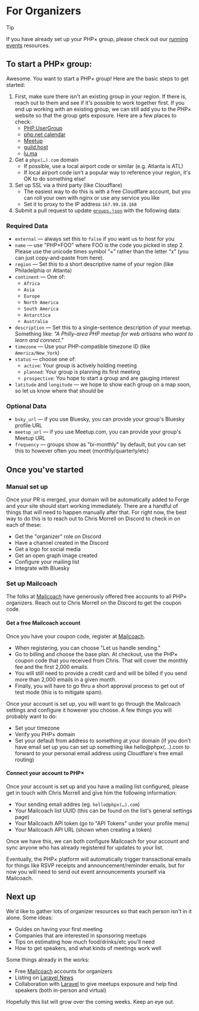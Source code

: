 # For Organizers

> [!tip]
> If you have already set up your PHP× group, please check out our
> [running events](/running-events) resources.

## To start a PHP× group:

Awesome. You want to start a PHP× group! Here are the basic steps to get started:

1. First, make sure there isn't an existing group in your region. If there is, reach out to them
   and see if it's possible to work together first. If you end up working with an existing group,
   we can still add you to the PHP× website so that the group gets exposure. Here are a few places to check:
     - [PHP.UserGroup](https://php.ug/)
     - [php.net calendar](https://www.php.net/cal.php)
     - [Meetup](https://www.meetup.com/)
     - [guild.host](https://guild.host/guilds)
     - [lu.ma](https://lu.ma/discover)
2. Get a `phpx(…).com` domain
     - If possible, use a local airport code or similar (e.g. Atlanta is ATL)
     - If local airport code isn't a popular way to reference your region, it's OK to do something else!
3. Set up SSL via a third party (like Cloudflare)
     - The easiest way to do this is with a free Cloudflare account, but you can roll your own with nginx or use any service you like
     - Set it to proxy to the IP address `167.99.10.168`
4. Submit a pull request to update [`groups.json`](https://github.com/phpx-foundation/website/blob/main/groups.json)
   with the following data:

### Required Data

- `external` — always set this to `false` if you want us to host for you
- `name` — use "PHP×FOO" where FOO is the code you picked in step 2. Please use the unicode times symbol “×” rather than the letter “x” (you can just copy-and-paste from here). 
- `region` — Set this to a short descriptive name of your region (like Philadelphia or Atlanta)
- `continent` — One of: 
    - `Africa`
    - `Asia`
    - `Europe`
    - `North America`
    - `South America`
    - `Antarctica`
    - `Australia`
- `description` — Set this to a single-sentence description of your meetup. Something like: _"A Philly-area PHP meetup for web artisans who want to learn and connect."_
- `timezone` — Use your PHP-compatible timezone ID (like `America/New_York`)
- `status` — choose one of:
    - `active`: Your group is actively holding meeting 
    - `planned`: Your group is planning its first meeting 
    - `prospective`: You hope to start a group and are gauging interest
- `latitude` and `longitude` — we hope to show each group on a map soon, so let us know where that should be 

### Optional Data

- `bsky_url` — if you use Bluesky, you can provide your group's Bluesky profile URL 
- `meetup_url` — if you use Meetup.com, you can provide your group's Meetup URL
- `frequency` — groups show as "bi-monthly" by default, but you can set this to however often you meet (monthly/quarterly/etc)

## Once you've started

### Manual set up

Once your PR is merged, your domain will be automatically added to Forge and your
site should start working immediately. There are a handful of things that will
need to happen manually after that. For right now, the best way to do this is to
reach out to Chris Morrell on Discord to check in on each of these:

- Get the "organizer" role on Discord
- Have a channel created in the Discord
- Get a logo for social media
- Get an open graph image created
- Configure your mailing list
- Integrate with Bluesky

### Set up Mailcoach

The folks at [Mailcoach](https://www.mailcoach.app/) have generously offered free accounts to all
PHP× organizers. Reach out to Chris Morrell on the Discord to get the coupon code.

#### Get a free Mailcoach account

Once you have your coupon code, register at [Mailcoach](https://www.mailcoach.app/). 

- When registering, you can choose "Let us handle sending."
- Go to billing and choose the base plan. At checkout, use the PHP× coupon code that you received
  from Chris. That will cover the monthly fee and the first 2,000 emails.
- You will still need to provide a credit card and will be billed if you send more than 2,000
  emails in a given month.
- Finally, you will have to go thru a short approval process to get out of test mode (this is
  to mitigate spam).

Once your account is set up, you will want to go through the Mailcoach settings and configure it
however you choose. A few things you will probably want to do:

- Set your timezone
- Verify you PHP× domain
- Set your default from address to something at your domain (if you don't have email set up
  you can set up something like hello@phpx(…).com to forward to your personal email address
  using Cloudflare's free email routing)

#### Connect your account to PHP×

Once your account is set up and you have a mailing list configured, please get in touch
with Chris Morrell and give him the following information:

- Your sending email addres (eg. `hello@phpx(…).com`)
- Your Mailcoach list UUID (this can be found on the list's general settings page)
- Your Mailcoach API token (go to "API Tokens" under your profile menu)
- Your Mailcoach API URL (shown when creating a token)

Once we have this, we can both configure Mailcoach for your account and sync anyone
who has already registered for updates to your list.

Eventually, the PHP× platform will automatically trigger transactional emails for things
like RSVP receipts and announcement/reminder emails, but for now you will need to send
out event announcements yourself via Mailcoach.

## Next up

We'd like to gather lots of organizer resources so that each person isn't in it alone. Some ideas:

- Guides on having your first meeting
- Companies that are interested in sponsoring meetups
- Tips on estimating how much food/drinks/etc you'll need
- How to get speakers, and what kinds of meetings work well

Some things already in the works:

- Free [Mailcoach](https://www.mailcoach.app/) accounts for organizers
- Listing on [Laravel News](https://laravel-news.com/events)
- Collaboration with [Laravel](https://laravel.com/) to give meetups exposure and help find speakers (both in-person and virtual)

Hopefully this list will grow over the coming weeks. Keep an eye out.

<!--
## Set up Bluesky

- Create bluesky account
- Verify domain as handle
- Create an app password for PHP×
- Provide DID and app password to us
-->

